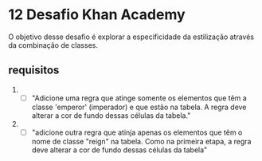 # 12 Desafio Khan Academy
O objetivo desse desafio é explorar a especificidade da estilização através da combinação de classes. 
## requisitos
1. - [ ] "Adicione uma regra que atinge somente os elementos que têm a classe 'emperor' (imperador) e que estão na tabela. A regra deve alterar a cor de fundo dessas células da tabela."
2. - [ ] "adicione outra regra que atinja apenas os elementos que têm o nome de classe "reign" na tabela. Como na primeira etapa, a regra deve alterar a cor de fundo dessas células da tabela"